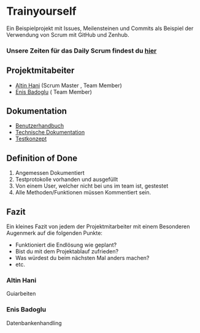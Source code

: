 # Trainyourself

Ein Beispielprojekt mit Issues, Meilensteinen und Commits als Beispiel der Verwendung von Scrum mit GitHub und Zenhub.

### Unsere Zeiten für das Daily Scrum findest du [hier](docs/scrum.md)

## Projektmitabeiter

* [Altin Hani](https://github.com/xahanix) (Scrum Master , Team Member)
* [Enis Badoglu](https://github.com/badogluEnis) ( Team Member)

## Dokumentation

* [Benutzerhandbuch](docs/usermanual.md)
* [Technische Dokumentation](docs/technical.md)
* [Testkonzept](docs/testing.md)

## Definition of Done

1. Angemessen Dokumentiert
2. Testprotokolle vorhanden und ausgefüllt
3. Von einem User, welcher nicht bei uns im team ist, gestestet
4. Alle Methoden/Funktionen müssen Kommentiert sein.



## Fazit

Ein kleines Fazit von jedem der Projektmitarbeiter mit einem Besonderen Augenmerk auf die folgenden Punkte:

* Funktioniert die Endlösung wie geplant?
* Bist du mit dem Projektablauf zufrieden?
* Was würdest du beim nächsten Mal anders machen?
* etc.

### Altin Hani

Guiarbeiten

### Enis Badoglu

Datenbankenhandling
